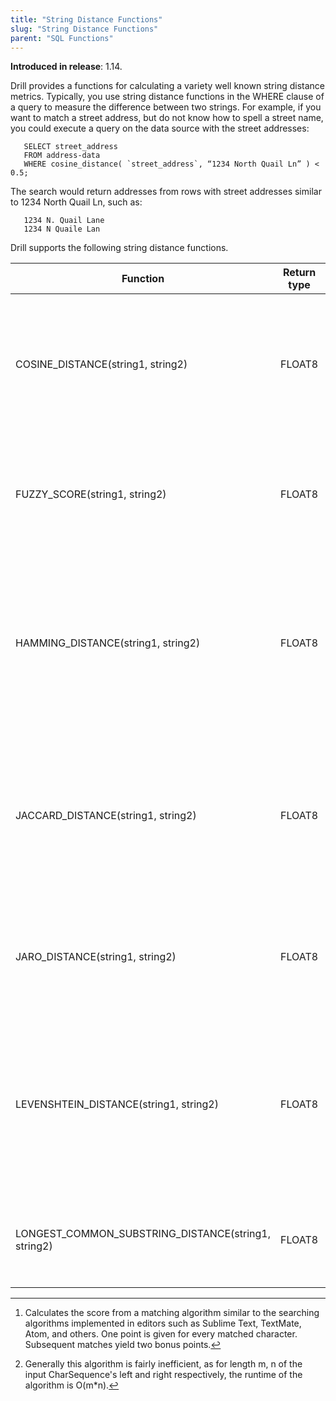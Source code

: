 ```yaml
---
title: "String Distance Functions"
slug: "String Distance Functions"
parent: "SQL Functions"
---
```


**Introduced in release**: 1.14.

Drill provides a functions for calculating a variety well known string distance metrics.  Typically, you use string distance functions in the WHERE clause of a query to measure the difference between two strings.  For example, if you want to match a street address, but do not know how to spell a street name, you could execute a query on the data source with the street addresses:

       SELECT street_address
       FROM address-data
       WHERE cosine_distance( `street_address`, “1234 North Quail Ln” ) <  0.5; 

The search would return addresses from rows with street addresses similar to 1234 North Quail Ln, such as:   

       1234 N. Quail Lane
       1234 N Quaile Lan  

Drill supports the following string distance functions.

|Function|Return type|Description|
|-|-|-|
|COSINE_DISTANCE(string1, string2)|FLOAT8|Returns the cosine distance, a measurement of the angular distance between between two strings regarded as word vectors.|
|FUZZY_SCORE(string1, string2)|FLOAT8|Returns the score from a fuzzy string matching algorithm[^1].  Higher scores indicate greater similarity.|
|HAMMING_DISTANCE(string1, string2)|FLOAT8|Returns the [Hamming distance](http://en.wikipedia.org/wiki/Hamming_distance) between two strings of equal length, a measurement of the number of positions at which corresponding characters differ.|
|JACCARD_DISTANCE(string1, string2)|FLOAT8|Returns the [Jaccard distance](https://en.wikipedia.org/wiki/Jaccard_index) between two strings regarded as unordered sets of characters, a measurement of the overlap between two sets.|
|JARO_DISTANCE(string1, string2)|FLOAT8|Returns the [Jaro-Winkler distance](https://en.wikipedia.org/wiki/Jaro–Winkler_distance), a measurement of the fraction of matching characters between two strings.|
|LEVENSHTEIN_DISTANCE(string1, string2)|FLOAT8|Returns the [Levenshtein distance](https://en.wikipedia.org/wiki/Levenshtein_distance) between two strings, a measurement of the number of single character modifications needed change one string into another.|
|LONGEST\_COMMON\_SUBSTRING_DISTANCE(string1, string2)|FLOAT8|Returns the length of the [longest common substring](https://en.wikipedia.org/wiki/Longest_common_subsequence_problem) across two strings[^2].|


[^1]: Calculates the score from a matching algorithm similar to the searching algorithms implemented in editors such as Sublime Text, TextMate, Atom, and others.  One point is given for every matched character.  Subsequent matches yield two bonus points.

[^2]: Generally this algorithm is fairly inefficient, as for length m, n of the input CharSequence's left and right respectively, the runtime of the algorithm is O(m*n).  






